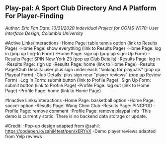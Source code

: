 ## Play-pal: A Sport Club Directory And A Platform For Player-Finding

*Author: Eric Fan*
*Date: 10/31/2020*
*Indevidual Project for COMS W170: User Interface Design, Columbia University*

#Active Links/Interactions
-Home Page: table tennis option (link to Results Page)
-Home Page: show everything (link to Results Page)
-Home Page: log in (pop up Log-In Form)
-Home Page: sign up (pop up sign-Up Form)
-Results Page: SPIN New York 23 (pop up Club Details)
-Results Page: log in
-Results Page: sign up
-Results Page: home (link to Home Page)
-Results Page/Club Details: user plus sign under each "looking for playpals" (pop up Playpal Form)
-Club Details: plus sign near "player reviews" (pop up Review Form)
-Log In Form: submit button (link to Profile Page)
-Sign Up Form: submit button (link to Profile Page)
-Profile Page: log out (link to Home Page)
-Profile Page: home (link to Home Page)

#Inactive Links/Interactions
-Home Page: basketball option
-Home Page: soccer option
-Results Page: Wang Chen Club
-Results Page: PINGPOD
-Profile Page: remove comment
-Profile Page: remove playpal info
-This demo is currently static. There is no backend data storage or update.

#Credit:
-Pop-up design adapted from @sahil: https://codepen.io/sahil4test/pen/xERYvX
-Demo player reviews adapted from Yelp reviews
